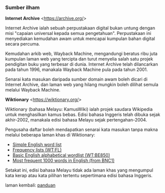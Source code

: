 ---
---

### Sumber ilham

**Internet Archive** &lt;https://archive.org/&gt;

Internet Archive ialah sebuah perpustakaan digital bukan
untung dengan misi "capaian universal kepada semua
pengetahuan". Perpustakaan ini menyediakan kemudahan awam
untuk mencapai kumpulan bahan digital secara percuma.

Kemudahan arkib web, Wayback Machine, mengandungi beratus
ribu juta kumpulan laman web yang tercipta dan turut
menyelia salah satu projek pendigitan buku yang terbesar
di dunia. Internet Archive telah dilancarkan pada tahun
1996, manakala Wayback Machine pula pada tahun 2001.

Senarai kata masukan daripada sumber domain awam boleh
dicari di Internet Archive, dan laman web yang hilang
mungkin boleh dilihat semula melalui Wayback Machine.

**Wiktionary** &lt;https://wiktionary.org/&gt;

Wiktionary (bahasa Melayu: KamusWiki) ialah projek saudara
Wikipedia untuk menghasilkan kamus bebas. Edisi bahasa
Inggeris telah dibuka sejak akhir-2002, manakala edisi
bahasa Melayu sejak pertengahan-2004.

Pengusaha daftar boleh mendapatkan senarai kata masukan
tanpa makna melalui beberapa laman khas di Wiktionary:

* [Simple English word list](https://simple.wiktionary.org/wiki/Wiktionary:Simple_English_word_list)
* [Frequency lists (WT:FL)](https://en.wiktionary.org/wiki/Wiktionary:Frequency_lists)
* [Basic English alphabetical wordlist (WT:BE850)](https://simple.wiktionary.org/wiki/Wiktionary:Basic_English_alphabetical_wordlist)
* [Most frequent 1000 words in English (from BNC1)](https://simple.wiktionary.org/wiki/Wiktionary:Most_frequent_1000_words_in_English)

Setakat ini, edisi bahasa Melayu tidak ada laman khas yang
mengumpul kata kerap atau kata pilihan tertentu sepertimana
edisi bahasa Inggeris.

laman kembali: [panduan][0]

  [0]: ../index.md
